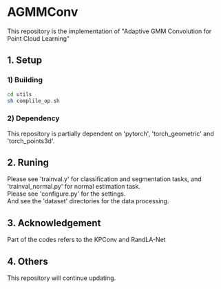 # AGMMConv
This repository is the implementation of "Adaptive GMM Convolution for Point Cloud Learning"
## 1. Setup
### 1) Building
```bash
cd utils
sh complile_op.sh
```
### 2) Dependency
This repository is partially dependent on 'pytorch', 'torch_geometric' and 'torch_points3d'.

## 2. Runing
Please see 'trainval.y' for classification and segmentation tasks, and 'trainval_normal.py' for normal estimation task.\
Please see 'configure.py' for the settings. \
And see the 'dataset' directories for the data processing. 

## 3. Acknowledgement
Part of the codes refers to the KPConv and RandLA-Net

## 4. Others
This repository will continue updating. 
